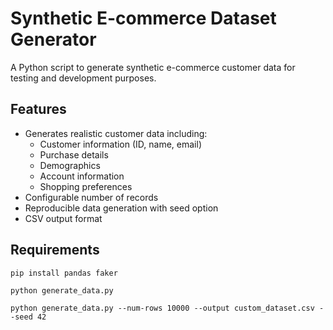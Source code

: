 # Synthetic E-commerce Dataset Generator

A Python script to generate synthetic e-commerce customer data for testing and development purposes.

## Features

- Generates realistic customer data including:
  - Customer information (ID, name, email)
  - Purchase details
  - Demographics
  - Account information
  - Shopping preferences
- Configurable number of records
- Reproducible data generation with seed option
- CSV output format

## Requirements

```bash
pip install pandas faker
```

```
python generate_data.py
```

```
python generate_data.py --num-rows 10000 --output custom_dataset.csv --seed 42
```
